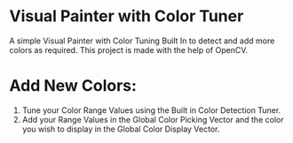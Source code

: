 # Visual Painter with Color Tuner

A simple Visual Painter with Color Tuning Built In to detect and add more colors as required. This project is made with the help of OpenCV.

# Add New Colors:

1. Tune your Color Range Values using the Built in Color Detection Tuner.
2. Add your Range Values in the Global Color Picking Vector and the color you wish to display in the Global Color Display Vector.
